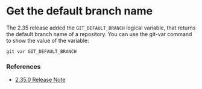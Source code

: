# Get the default branch name

The 2.35 release added the ```GIT_DEFAULT_BRANCH``` logical variable, that returns the default branch name of a repository.
You can use the git-var command to show the value of the variable:
```
git var GIT_DEFAULT_BRANCH
```

### References
- [2.35.0 Release Note](https://github.com/git/git/blob/v2.35.0/Documentation/RelNotes/2.35.0.txt)
